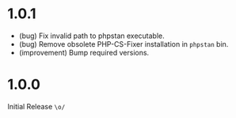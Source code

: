1.0.1
=====

* (bug) Fix invalid path to phpstan executable.
* (bug) Remove obsolete PHP-CS-Fixer installation in `phpstan` bin.
* (improvement) Bump required versions.
 

1.0.0
=====

Initial Release `\o/`
